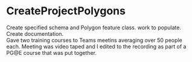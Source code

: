 # CreateProjectPolygons
Create specified schema and Polygon feature class.  work to populate. 
Create documentation.  
Gave two training courses to Teams meetins averaging over 50 people each. 
Meeting was video taped and I edited to the recording as part of a PG@E course that was put together.
